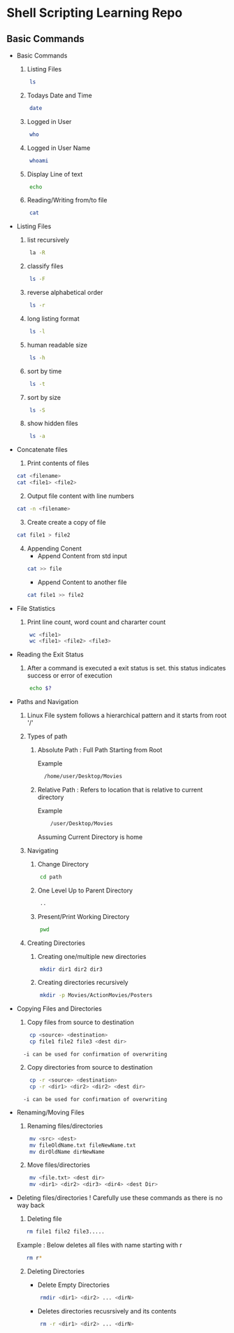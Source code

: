 # Shell Scripting Learning Repo

## Basic Commands

- Basic Commands
	1. Listing Files
	```bash
		ls
	```
	2. Todays Date and Time
	```bash
		date
	```
	3. Logged in User
	```bash
		who
	```
	4. Logged in User Name
	```bash
		whoami
	```
	5. Display Line of text
	```bash
		echo
	```
	6. Reading/Writing from/to file
	```bash
		cat
	```
- Listing Files
	1. list recursively
	```bash
		la -R
	```
	2. classify files
	```bash
		ls -F
	```
	3. reverse alphabetical order
	```bash
		ls -r
	```
	4. long listing format
	```bash
		ls -l
	```
	5. human readable size
	```bash
		ls -h
	```
	6. sort by time
	```bash
		ls -t
	```
	7. sort by size
	```bash
		ls -S
	```
	8. show hidden files
	```bash
		ls -a
	```
- Concatenate files
	1. Print contents of files
	```bash
	cat <filename>
	cat <file1> <file2>
	```
	2. Output file content with line numbers
	```bash
	cat -n <filename>
	```
	3. Create create a copy of file
	```bash
	cat file1 > file2
	```
	4. Appending Conent
		- Append Content from std input
		```bash
		cat >> file
		```
		- Append Content to another file
		```bash
		cat file1 >> file2
		```
- File Statistics
	1. Print line count, word count and chararter count
	```bash
		wc <file1>
		wc <file1> <file2> <file3>
	```
- Reading the Exit Status
	1. After a command is executed a exit status is set. this status indicates success or error of execution
	```bash
		echo $?
	```
	
- Paths and Navigation
	1. Linux File system follows a hierarchical pattern and it starts from root '/'
	2. Types of path
		1. Absolute Path : Full Path Starting from Root
		
			Example
			```bash
			  /home/user/Desktop/Movies
			```
		2. Relative Path : Refers to location that is relative to current directory

			Example
			```bash
				/user/Desktop/Movies
			```
			Assuming Current Directory is home
	3. Navigating 
		1. Change Directory
		```bash
			cd path
		```

		2. One Level Up to Parent Directory
		```bash
			..
		```
		
		3. Present/Print Working Directory 
		```bash
			pwd
		```
	4. Creating Directories
		1. Creating one/multiple new directories
		```bash
			mkdir dir1 dir2 dir3
		```

		2. Creating directories recursively
		```bash
			mkdir -p Movies/ActionMovies/Posters
		```
- Copying Files and Directories
	1. Copy files from source to destination
	```bash
		cp <source> <destination>
		cp file1 file2 file3 <dest dir>
	```
		-i can be used for confirmation of overwriting

	2. Copy directories from source to destination
	```bash
		cp -r <source> <destination>
		cp -r <dir1> <dir2> <dir2> <dest dir>
	```
		-i can be used for confirmation of overwriting
	
- Renaming/Moving Files
	1. Renaming files/directories
	```bash
		mv <src> <dest>
		mv fileOldName.txt fileNewName.txt
		mv dirOldName dirNewName
	```
	2. Move files/directories
	```bash
		mv <file.txt> <dest dir>
		mv <dir1> <dir2> <dir3> <dir4> <dest Dir>
	```
- Deleting files/directories
	 ! Carefully use these commands as there is no way back

	 1. Deleting file
	 ```bash
	 	rm file1 file2 file3.....
	 ```
	 Example : Below deletes all files with name starting with r

	 ```bash
	 	rm r*
	 ```
	2. Deleting Directories
		- Delete Empty Directories

		```bash
			rmdir <dir1> <dir2> ... <dirN>
		```

		- Deletes directories recusrsively and its contents
		```bash
			rm -r <dir1> <dir2> ... <dirN>
		```
		 




